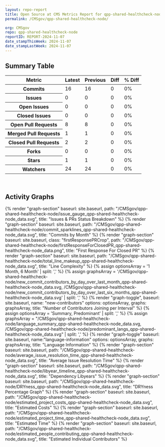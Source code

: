 ```yaml
---
layout: repo-report
title: Open Source at CMS Metrics Report for qpp-shared-healthcheck-node | REPORT-2024-11-07
permalink: /CMSgov/qpp-shared-healthcheck-node/

org: CMSgov
repo: qpp-shared-healthcheck-node
reportID: REPORT-2024-11-07
date_stampThisWeek: 2024-11-07
date_stampLastWeek: 2024-11-07
---
```

<div class="summary-table">
  <table class="usa-table usa-table--borderless">
    <h2> Summary Table </h2>
    <thead>
      <tr>
        <th scope="col">Metric</th>
        <th scope="col">Latest</th>
        <th scope="col">Previous</th>
        <th scope="col">Diff</th>
        <th scope="col">% Diff</th>
      </tr>
    </thead>
    <tbody>
      <tr>
        <th scope="row">Commits</th>
        <td>16</td>
        <td>16</td>
        <td style="" >0</td>
        <td style="" >0%</td>
      </tr>
      <tr>
        <th scope="row">Issues</th>
        <td>0</td>
        <td>0</td>
        <td style="" >0</td>
        <td style="" >0%</td>
      </tr>
      <tr>
        <th scope="row">Open Issues</th>
        <td>0</td>
        <td>0</td>
        <td style="" >0</td>
        <td style="" >0%</td>
      </tr>
      <tr>
        <th scope="row">Closed Issues</th>
        <td>0</td>
        <td>0</td>
        <td style="" >0</td>
        <td style="" >0%</td>
      </tr>
      <tr>
        <th scope="row">Open Pull Requests</th>
        <td>8</td>
        <td>8</td>
        <td style="" >0</td>
        <td style="" >0%</td>
      </tr>
      <tr>
        <th scope="row">Merged Pull Requests</th>
        <td>1</td>
        <td>1</td>
        <td style="" >0</td>
        <td style="" >0%</td>
      </tr>
      <tr>
        <th scope="row">Closed Pull Requests</th>
        <td>2</td>
        <td>2</td>
        <td style="" >0</td>
        <td style="" >0%</td>
      </tr>
      <tr>
        <th scope="row">Forks</th>
        <td>0</td>
        <td>0</td>
        <td style="" >0</td>
        <td style="" >0%</td>
      </tr>
      <tr>
        <th scope="row">Stars</th>
        <td>1</td>
        <td>1</td>
        <td style="" >0</td>
        <td style="" >0%</td>
      </tr>
      <tr>
        <th scope="row">Watchers</th>
        <td>24</td>
        <td>24</td>
        <td style="" >0</td>
        <td style="" >0%</td>
      </tr>
    </tbody>
  </table>
</div>
<div class="graph-container">
  <br>
  <h2>Activity Graphs</h2>
  <div class="all-graphs">
    <!--- Issues/PRs Status Breakdown Graph -->
    {% render "graph-section"  baseurl: site.baseurl, path: "/CMSgov/qpp-shared-healthcheck-node/issue_gauge_qpp-shared-healthcheck-node_data.svg", title: "Issues & PRs Status Breakdown" %}
    <!--- Contributor Activity Line Graph -->
    {% render "graph-section" baseurl: site.baseurl, path: "/CMSgov/qpp-shared-healthcheck-node/commit_sparklines_qpp-shared-healthcheck-node_data.svg", title: "Commits by Month" %}
    <!--- First Response For Closed PR Scatterplot -->
    {% render "graph-section" baseurl: site.baseurl, class: "firstResponsePRCrop", path: "/CMSgov/qpp-shared-healthcheck-node/firstResponseForClosedPR_qpp-shared-healthcheck-node_data.png", title: "First Response For Closed PR" %}
    <!--- Line Complexity Graphs -->
    {% render "graph-section" baseurl: site.baseurl, path: "/CMSgov/qpp-shared-healthcheck-node/total_line_makeup_qpp-shared-healthcheck-node_data.svg", title: "Line Complexity" %}
    <!--- New Commit Contributors by Day over Last Month and Last 6 Months -->
      {% assign optionsArray = '1 Month, 6 Month' | split: ',' %}
      {% assign graphsArray = '/CMSgov/qpp-shared-healthcheck-node/new_commit_contributors_by_day_over_last_month_qpp-shared-healthcheck-node_data.svg, /CMSgov/qpp-shared-healthcheck-node/new_commit_contributors_by_day_over_last_six_months_qpp-shared-healthcheck-node_data.svg' | split: ',' %}
      {% render "graph-toggle", baseurl: site.baseurl, name: "new-contributors" options: optionsArray, graphs: graphsArray, title: "Number of Contributors Joining per Interval" %}
    <!-- Languages Graphs - Summary + Predominant -->
    {% assign optionsArray = 'Summary, Predominant' | split: ',' %}
    {% assign graphsArray = "/CMSgov/qpp-shared-healthcheck-node/language_summary_qpp-shared-healthcheck-node_data.svg, /CMSgov/qpp-shared-healthcheck-node/predominant_langs_qpp-shared-healthcheck-node_data.svg" | split: ',' %}
    {% render "graph-toggle" baseurl: site.baseurl, name:"language-information" options: optionsArray, graphs: graphsArray, title: "Language Information" %}
    <!-- Average Issue Resolution Time -->
    {% render "graph-section" baseurl: site.baseurl, path: "/CMSgov/qpp-shared-healthcheck-node/average_issue_resolution_time_qpp-shared-healthcheck-node_data.svg", title: "Average Issue Resolution Time" %}
    <!-- Libyear Timeline Graph -->
    {% render "graph-section" baseurl: site.baseurl, path: "/CMSgov/qpp-shared-healthcheck-node/libyear_timeline_qpp-shared-healthcheck-node_data.svg", title: "Dependency Libyears" %}
    <!-- DRYness Percentages Graph -->
    {% render "graph-section" baseurl: site.baseurl, path: "/CMSgov/qpp-shared-healthcheck-node/DRYness_qpp-shared-healthcheck-node_data.svg", title: "DRYness Percentage Graph" %}
    <!-- Cost Estimate Chart -->
    {% render "graph-section" baseurl: site.baseurl, path: "/CMSgov/qpp-shared-healthcheck-node/estimated_project_costs_qpp-shared-healthcheck-node_data.svg", title: "Estimated Costs" %}
     <!-- Time Estimate Chart -->
    {% render "graph-section" baseurl: site.baseurl, path: "/CMSgov/qpp-shared-healthcheck-node/estimated_project_time_qpp-shared-healthcheck-node_data.svg", title: "Estimated Time" %}
    <!-- Contributor Estimate Chart -->
    {% render "graph-section" baseurl: site.baseurl, path: "/CMSgov/qpp-shared-healthcheck-node/estimated_people_contributing_qpp-shared-healthcheck-node_data.svg", title: "Estimated Individual Contributors" %}
</div>